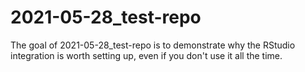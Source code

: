 
# 2021-05-28_test-repo

<!-- badges: start -->
<!-- badges: end -->

The goal of 2021-05-28_test-repo is to demonstrate why the RStudio integration is worth setting up, even if you don't use it all the time.

